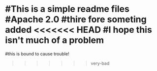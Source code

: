 #This is a simple readme files
#Apache 2.0
#thire fore someting added
<<<<<<< HEAD
#I hope this isn't much of a problem
=======
#this is bound to cause trouble!
>>>>>>> very-bad


